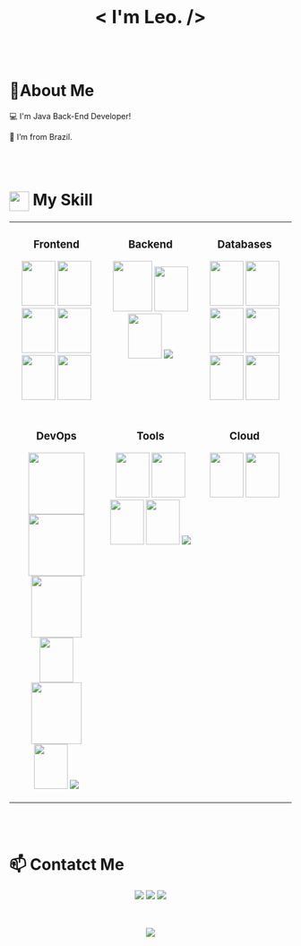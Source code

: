 ### <div > <h1 align="center" > < I'm Leo. /> </h1> </div>
<br/><br/>
# 📝About Me
:computer: I'm Java Back-End Developer!

:house_with_garden: I’m from Brazil.

<br/><br/>

# <img align="center" src="https://media2.giphy.com/media/QssGEmpkyEOhBCb7e1/giphy.gif?cid=ecf05e47a0n3gi1bfqntqmob8g9aid1oyj2wr3ds3mg700bl&rid=giphy.gif" width ="35"/> My Skill





<table align="center"><tr><td valign="top" width="33%">

### <div align="center"> Frontend </div>

<p align="center">
<img src="https://cdn.jsdelivr.net/gh/devicons/devicon@latest/icons/angular/angular-original.svg" width="60" height="80" />  <img src="https://cdn.jsdelivr.net/gh/devicons/devicon@latest/icons/angularmaterial/angularmaterial-original.svg"  width="60" height="80"  />   <img src="https://cdn.jsdelivr.net/gh/devicons/devicon@latest/icons/typescript/typescript-original.svg" width="60" height="80" /> <img src="https://cdn.jsdelivr.net/gh/devicons/devicon@latest/icons/javascript/javascript-original.svg" width="60" height="80" /> 
            <img src="https://cdn.jsdelivr.net/gh/devicons/devicon@latest/icons/npm/npm-original-wordmark.svg" width="60" height="80"/> 
            <img src="https://cdn.jsdelivr.net/gh/devicons/devicon@latest/icons/rxjs/rxjs-original.svg"  width="60" height="80"  /> 
</p>

</td><td valign="top" width="33%">

### <div align="center"> Backend </div>

<p align="center">
<img src="https://cdn.jsdelivr.net/gh/devicons/devicon@latest/icons/java/java-original-wordmark.svg"  width="70" height="90"  />   <img src="https://cdn.jsdelivr.net/gh/devicons/devicon@latest/icons/spring/spring-original-wordmark.svg" width="60" height="80" /> 
            <img src="https://cdn.jsdelivr.net/gh/devicons/devicon@latest/icons/hibernate/hibernate-original-wordmark.svg"  width="60" height="80" />
            <img src="https://skillicons.dev/icons?i=kotlin,nodejs,php&theme=dark&perline=3" />
          
           
</p>

</td><td valign="top" width="33%">

### <div align="center"> Databases </div>

<p align="center">
 <img src="https://cdn.jsdelivr.net/gh/devicons/devicon@latest/icons/oracle/oracle-original.svg" width="60" height="80" />  
<img src="https://cdn.jsdelivr.net/gh/devicons/devicon@latest/icons/postgresql/postgresql-original-wordmark.svg"  width="60" height="80"/>  
 <img src="https://cdn.jsdelivr.net/gh/devicons/devicon@latest/icons/microsoftsqlserver/microsoftsqlserver-plain-wordmark.svg" width="60" height="80" />   
 <img src="https://cdn.jsdelivr.net/gh/devicons/devicon@latest/icons/mysql/mysql-original-wordmark.svg" width="60" height="80" />     

<img src="https://cdn.jsdelivr.net/gh/devicons/devicon@latest/icons/redis/redis-plain-wordmark.svg" width="60" height="80" /> 
<img src="https://cdn.jsdelivr.net/gh/devicons/devicon@latest/icons/mongodb/mongodb-plain-wordmark.svg" width="60" height="80" />  
</p>

</td></tr>

<tr>

<td valign="top" width="33%">

### <div align="center"> DevOps </div>

<p align="center">
 <img src="https://cdn.jsdelivr.net/gh/devicons/devicon@latest/icons/elasticsearch/elasticsearch-plain-wordmark.svg"  width="100" height="110"  />  <img src="https://cdn.jsdelivr.net/gh/devicons/devicon@latest/icons/logstash/logstash-plain-wordmark.svg"    width="100" height="110"  />  
 <img src="https://cdn.jsdelivr.net/gh/devicons/devicon@latest/icons/kibana/kibana-plain-wordmark.svg"   width="90" height="110"   />         
<img src="https://cdn.jsdelivr.net/gh/devicons/devicon@latest/icons/docker/docker-plain-wordmark.svg" width="60" height="80" /> 
<img src="https://cdn.jsdelivr.net/gh/devicons/devicon@latest/icons/rabbitmq/rabbitmq-original-wordmark.svg" width="90" height="110" />  <img src="https://cdn.jsdelivr.net/gh/devicons/devicon@latest/icons/jenkins/jenkins-original.svg" width="60" height="80"  />  
<img src="https://skillicons.dev/icons?i=kafka,kubernetes&theme=dark&perline=3" />
          
</p>

</td>

<td valign="top" width="33%">

### <div align="center"> Tools </div>

<p align="center">
 <img src="https://cdn.jsdelivr.net/gh/devicons/devicon@latest/icons/rancher/rancher-plain-wordmark.svg" width="60" height="80" />   <img src="https://cdn.jsdelivr.net/gh/devicons/devicon@latest/icons/maven/maven-original.svg" width="60" height="80"  /> 
<img src="https://cdn.jsdelivr.net/gh/devicons/devicon@latest/icons/gitlab/gitlab-plain-wordmark.svg" width="60" height="80"/>    <img src="https://cdn.jsdelivr.net/gh/devicons/devicon@latest/icons/bitbucket/bitbucket-original-wordmark.svg"  width="60" height="80"/>  
<img src="https://skillicons.dev/icons?i=gradle,github,git&theme=dark&perline=3" />

           
          
</p>
</td>

<td valign="top" width="33%">

### <div align="center"> Cloud </div>

<p align="center">
<img src="https://cdn.jsdelivr.net/gh/devicons/devicon@latest/icons/amazonwebservices/amazonwebservices-plain-wordmark.svg" width="60" height="80" />    <img src="https://cdn.jsdelivr.net/gh/devicons/devicon@latest/icons/heroku/heroku-plain-wordmark.svg" width="60" height="80"  />
  
          
</p>

</td>
</tr>


</table>
<br/><br/>

# 📫 Contatct Me

<div align="center">
<a href="https://www.linkedin.com/in/leokashmir" target="_blank"><img src="https://img.shields.io/badge/-LinkedIn-%230077B5?style=for-the-badge&logo=linkedin&logoColor=white" target="_blank"></a>
<a href = "mailto:leonardobarrosbhz@gmail.com"><img src="https://img.shields.io/badge/Gmail-D14836?style=for-the-badge&logo=gmail&logoColor=white" target="_blank"></a>
<a href = "https://wa.me/+5511984565921/?text=textourl"><img src="https://img.shields.io/badge/WhatsApp-25D366?style=for-the-badge&logo=whatsapp&logoColor=white" target="_blank"></a>
            
</div>
<br/><br/>
<div align="center">

![](http://github-profile-summary-cards.vercel.app/api/cards/repos-per-language?username=leokashmir&theme=radical)

          
 </div>                
          

                   
        
     

            
           
          
          
          
          
          
                    
                    
          
           
           
           
        
           
          
          
          
                   
           
          
                                     
 

        
          
          
          
          






<!--
**leokashmir/leokashmir** is a ✨ _special_ ✨ repository because its `README.md` (this file) appears on your GitHub profile.

Here are some ideas to get you started:

- 🔭 I’m currently working on ...
- 🌱 I’m currently learning ...
- 👯 I’m looking to collaborate on ...
- 🤔 I’m looking for help with ...
- 💬 Ask me about ...
- 📫 How to reach me: ...
- 😄 Pronouns: ...
- ⚡ Fun fact: ...
-->
